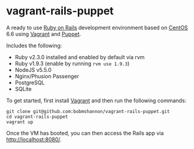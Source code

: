 # vagrant-rails-puppet
A ready to use [Ruby on Rails](http://guides.rubyonrails.org/getting_started.html) development environment based on [CentOS](https://www.centos.org/) 6.6 using [Vagrant](https://www.vagrantup.com/downloads.html) and [Puppet](https://puppetlabs.com).

Includes the following:
* Ruby v2.3.0 installed and enabled by default via rvm
* Ruby v1.9.3 (enable by running `rvm use 1.9.3`)
* NodeJS v5.5.0
* Nginx/Phusion Passenger
* PostgreSQL
* SQLite

To get started, first install [Vagrant](https://www.vagrantup.com/downloads.html) and then run the following commands:

```
git clone git@github.com:bobmshannon/vagrant-rails-puppet.git
cd vagrant-rails-puppet
vagrant up
```

Once the VM has booted, you can then access the Rails app via [http://localhost:8080/](http://localhost:8080/).

